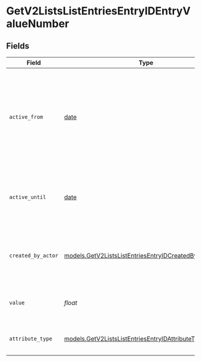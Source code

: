 # GetV2ListsListEntriesEntryIDEntryValueNumber


## Fields

| Field                                                                                                                       | Type                                                                                                                        | Required                                                                                                                    | Description                                                                                                                 | Example                                                                                                                     |
| --------------------------------------------------------------------------------------------------------------------------- | --------------------------------------------------------------------------------------------------------------------------- | --------------------------------------------------------------------------------------------------------------------------- | --------------------------------------------------------------------------------------------------------------------------- | --------------------------------------------------------------------------------------------------------------------------- |
| `active_from`                                                                                                               | [date](https://docs.python.org/3/library/datetime.html#date-objects)                                                        | :heavy_check_mark:                                                                                                          | The point in time at which this value was made "active". `active_from` can be considered roughly analogous to `created_at`. | 2023-01-01T15:00:00.000000000Z                                                                                              |
| `active_until`                                                                                                              | [date](https://docs.python.org/3/library/datetime.html#date-objects)                                                        | :heavy_check_mark:                                                                                                          | The point in time at which this value was deactivated. If `null`, the value is active.                                      | 2023-01-01T15:00:00.000000000Z                                                                                              |
| `created_by_actor`                                                                                                          | [models.GetV2ListsListEntriesEntryIDCreatedByActor10](../models/getv2listslistentriesentryidcreatedbyactor10.md)            | :heavy_check_mark:                                                                                                          | The actor that created this value.                                                                                          | {<br/>"type": "workspace-member",<br/>"id": "50cf242c-7fa3-4cad-87d0-75b1af71c57b"<br/>}                                    |
| `value`                                                                                                                     | *float*                                                                                                                     | :heavy_check_mark:                                                                                                          | Numbers are persisted as 64 bit floats.                                                                                     | 42                                                                                                                          |
| `attribute_type`                                                                                                            | [models.GetV2ListsListEntriesEntryIDAttributeTypeNumber](../models/getv2listslistentriesentryidattributetypenumber.md)      | :heavy_check_mark:                                                                                                          | The attribute type of the value.                                                                                            | number                                                                                                                      |